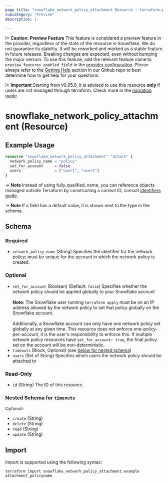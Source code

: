 ```yaml
---
page_title: "snowflake_network_policy_attachment Resource - terraform-provider-snowflake"
subcategory: "Preview"
description: |-
  
---
```


!> **Caution: Preview Feature** This feature is considered a preview feature in the provider, regardless of the state of the resource in Snowflake. We do not guarantee its stability. It will be reworked and marked as a stable feature in future releases. Breaking changes are expected, even without bumping the major version. To use this feature, add the relevant feature name to `preview_features_enabled field` in the [provider configuration](https://registry.terraform.io/providers/snowflakedb/snowflake/latest/docs#schema). Please always refer to the [Getting Help](https://github.com/snowflakedb/terraform-provider-snowflake?tab=readme-ov-file#getting-help) section in our Github repo to best determine how to get help for your questions.

!> **Important** Starting from v0.95.0, it is advised to use this resource **only** if users are not managed through terraform. Check more in the [migration guide](https://github.com/snowflakedb/terraform-provider-snowflake/blob/main/MIGRATION_GUIDE.md#breaking-change-snowflake_network_policy_attachment-usage-with-snowflake_user).

# snowflake_network_policy_attachment (Resource)



## Example Usage

```terraform
resource "snowflake_network_policy_attachment" "attach" {
  network_policy_name = "policy"
  set_for_account     = false
  users               = ["user1", "user2"]
}
```

-> **Note** Instead of using fully_qualified_name, you can reference objects managed outside Terraform by constructing a correct ID, consult [identifiers guide](../guides/identifiers_rework_design_decisions#new-computed-fully-qualified-name-field-in-resources).
<!-- TODO(SNOW-1634854): include an example showing both methods-->

-> **Note** If a field has a default value, it is shown next to the type in the schema.

<!-- schema generated by tfplugindocs -->
## Schema

### Required

- `network_policy_name` (String) Specifies the identifier for the network policy; must be unique for the account in which the network policy is created.

### Optional

- `set_for_account` (Boolean) (Default: `false`) Specifies whether the network policy should be applied globally to your Snowflake account<br><br>**Note:** The Snowflake user running `terraform apply` must be on an IP address allowed by the network policy to set that policy globally on the Snowflake account.<br><br>Additionally, a Snowflake account can only have one network policy set globally at any given time. This resource does not enforce one-policy-per-account, it is the user's responsibility to enforce this. If multiple network policy resources have `set_for_account: true`, the final policy set on the account will be non-deterministic.
- `timeouts` (Block, Optional) (see [below for nested schema](#nestedblock--timeouts))
- `users` (Set of String) Specifies which users the network policy should be attached to

### Read-Only

- `id` (String) The ID of this resource.

<a id="nestedblock--timeouts"></a>
### Nested Schema for `timeouts`

Optional:

- `create` (String)
- `delete` (String)
- `read` (String)
- `update` (String)

## Import

Import is supported using the following syntax:

```shell
terraform import snowflake_network_policy_attachment.example attachment_policyname
```
